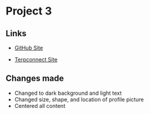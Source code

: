 # Project 3

## Links

 - [GitHub Site](https://tim-seidell.github.io/cmsc388T-web-template/)

 - [Terpconnect Site](https://terpconnect.umd.edu/~tseidell/cmsc388T-web-template/)

## Changes made

 - Changed to dark background and light text
 - Changed size, shape, and location of profile picture
 - Centered all content

